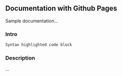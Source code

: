 ## Documentation with Github Pages
Sample documentation...

### Intro


```markdown
Syntax highlighted code block

```



### Description
...
